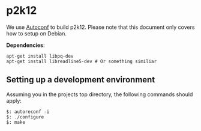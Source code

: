 p2k12
=====

We use [Autoconf](http://en.wikipedia.org/wiki/Autoconf) to build p2k12. Please note that this document only covers how to setup on Debian.

**Dependencies**:

```
apt-get install libpq-dev
apt-get install libreadline5-dev # Or something similiar
```


Setting up a development environment
------------------------------------

Assuming you in the projects top directory, the following commands should apply:

```
$: autoreconf -i
$: ./configure
$: make
```
